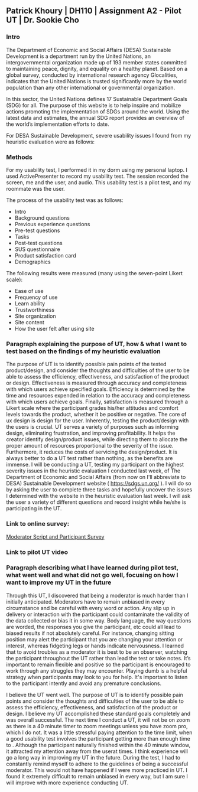 ## Patrick Khoury | DH110 | Assignment A2 - Pilot UT | Dr. Sookie Cho

### Intro 
The Department of Economic and Social Affairs (DESA) Sustainable Development is a department run by the United Nations, an intergovernmental organization made up of 193 member states committed to maintaining peace, dignity, and equality on a healthy planet. Based on a global survey, conducted by international research agency Glocalities, indicates that the United Nations is trusted significantly more by the world population than any other international or governmental organization.

In this sector, the United Nations defines 17 Sustainable Department Goals (SDG) for all. The purpose of this website is to help inspire and mobilize actions promoting the implementation of SDGs around the world. Using the latest data and estimates, the annual SDG report provides an overview of the world’s implementation efforts to date.

For DESA Sustainable Development, severe usability issues I found from my heuristic evaluation were as follows:

### Methods

For my usability test, I performed it in my dorm using my personal laptop. I used ActivePresenter to record my usability test. The session recorded the screen, me and the user, and audio. This usability test is a pilot test, and my roommate was the user.

The process of the usability test was as follows:

- Intro
- Background questions
- Previous experience questions
- Pre-test questions
- Tasks
- Post-test questions
- SUS questionnaire
- Product satisfaction card
- Demographics

The following results were measured (many using the seven-point Likert scale):

- Ease of use
- Frequency of use
- Learn ability
- Trustworthiness
- Site organization
- Site content
- How the user felt after using site

### Paragraph explaining the purpose of UT, how & what I want to test based on the findings of my heuristic evaluation

The purpose of UT is to identify possible pain points of the tested product/design, and consider the thoughts and difficulties of the user to be able to assess the efficiency, effectiveness, and satisfaction of the product or design. Effectiveness is measured through accuracy and completeness with which users achieve specified goals. Efficiency is determined by the time and resources expended in relation to the accuracy and completeness with which users achieve goals. Finally, satisfaction is measured through a Likert scale where the participant grades his/her attitudes and comfort levels towards the product, whether it be positive or negative. The core of ux design is design for the user. Inherently, testing the product/design with the users is crucial. UT serves a variety of purposes such as informing design, eliminating frustration, and improving profitability. It helps the creator identify design/product issues, while directing them to allocate the proper amount of resources proportional to the severity of the issue. Furthermore, it reduces the costs of servicing the design/product. It is always better to do a UT test rather than nothing, as the benefits are immense. I will be conducting a UT, testing my participant on the highest severity issues in the heuristic evaluation I conducted last week, of The Department of Economic and Social Affairs (from now on I'll abbreviate to DESA) Sustainable Development website ( https://sdgs.un.org/ ). I will do so by asking the user to complete three tasks and hopefully uncover the issues I determined with the website in the heuristic evaluation last week. I will ask the user a variety of different questions and record insight while he/she is participating in the UT. 


### Link to online survey:

[Moderator Script and Participant Survey](https://docs.google.com/forms/d/e/1FAIpQLSfsuEhaCOmYYU27fxbJnBUxGWZ8s4q4AER4zsILIpnkA0vYSw/viewform?usp=sharing)

### Link to pilot UT video

### Paragraph describing what I have learned during pilot test, what went well and what did not go well, focusing on how I want to improve my UT in the future

Through this UT, I discovered that being a moderator is much harder than I initially anticipated. Moderators have to remain unbiased in every circumstance and be careful with every word or action. Any slip up in delivery or interaction with the participant could contaminate the validity of the data collected or bias it in some way. Body language, the way questions are worded, the responses you give the participant, etc could all lead to biased results if not absolutely careful. For instance, changing sitting position may alert the participant that you are changing your attention or interest, whereas fidgeting legs or hands indicate nervousness. I learned that to avoid troubles as a moderator it is best to be an observer, watching the participant throughout the UT rather than lead the test or take notes. It’s important to remain flexible and positive so the participant is encouraged to work through any struggles they may encounter. Playing dumb is a helpful strategy when participants may look to you for help. It's important to listen to the participant intently and avoid any premature conclusions. 

I believe the UT went well. The purpose of UT is to identify possible pain points and consider the thoughts and difficulties of the user to be able to assess the efficiency, effectiveness, and satisfaction of the product or design. I believe my UT accomplished these standard goals completely and was overall successful. The next time I conduct a UT, it will not be on zoom as there is a 40 minute timer to zoom meetings unless you have zoom pro, which I do not. It was a little stressful paying attention to the time limit, when a good usability test involves the participant getting more than enough time to . Although the participant naturally finished within the 40 minute window, it attracted my attention away from the userat times. I think experience will go a long way in improving my UT in the future. During the test, I had to constantly remind myself to adhere to the guidelines of being a successful moderator. This would not have happened if I were more practiced in UT. I found it extremely difficult to remain unbiased in every way, but I am sure I will improve with more experience conducting UT.


